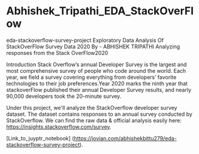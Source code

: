 # Abhishek_Tripathi_EDA_StackOverFlow
eda-stackoverflow-survey-project
Exploratory Data Analysis Of StackOverFlow Survey
Data 2020
By - ABHISHEK TRIPATHI
Analyzing responses from the Stack OverFlow2020

Introduction
Stack Overflow’s annual Developer Survey is the largest and most comprehensive survey of people who code around the world. Each year, we field a survey covering everything from developers’ favorite technologies to their job preferences.Year 2020 marks the ninth year that stackoverFlow published their annual Developer Survey results, and nearly 90,000 developers took the 20-minute  survey.


Under this project, we'll analyze the StackOverflow developer survey dataset. The dataset contains responses to an annual survey conducted by StackOverflow. We can find the raw data & official analysis easily here: https://insights.stackoverflow.com/survey.

[Link_to_juyptr_notebook] (https://jovian.com/abhishekbittu279/eda-stackoverflow-survey-project).
